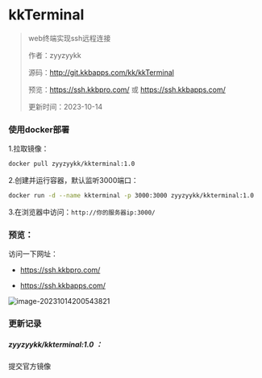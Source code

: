 # kkTerminal

> web终端实现ssh远程连接
>
> 作者：zyyzyykk
>
> 源码：http://git.kkbapps.com/kk/kkTerminal
>
> 预览：https://ssh.kkbpro.com/	或	https://ssh.kkbapps.com/
>
> 更新时间：2023-10-14

### 使用docker部署

1.拉取镜像：

```sh
docker pull zyyzyykk/kkterminal:1.0
```

2.创建并运行容器，默认监听3000端口：

```sh
docker run -d --name kkterminal -p 3000:3000 zyyzyykk/kkterminal:1.0
```

3.在浏览器中访问：`http://你的服务器ip:3000/`

### 预览：

访问一下网址：

- https://ssh.kkbpro.com/ 

- https://ssh.kkbapps.com/

![image-20231014200543821](C:\Users\86185\AppData\Roaming\Typora\typora-user-images\image-20231014200543821.png)

### 更新记录

##### zyyzyykk/kkterminal:1.0 ：

提交官方镜像

